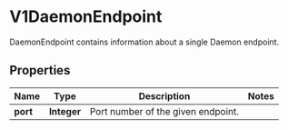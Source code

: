 

# V1DaemonEndpoint

DaemonEndpoint contains information about a single Daemon endpoint.
## Properties

Name | Type | Description | Notes
------------ | ------------- | ------------- | -------------
**port** | **Integer** | Port number of the given endpoint. | 



